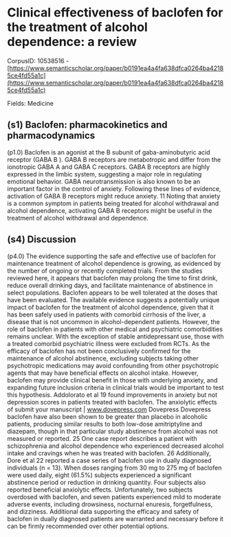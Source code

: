 # Clinical effectiveness of baclofen for the treatment of alcohol dependence: a review

CorpusID: 10538516 - [https://www.semanticscholar.org/paper/b0191ea4a4fa638dfca0264ba42185ce4fd55a1c](https://www.semanticscholar.org/paper/b0191ea4a4fa638dfca0264ba42185ce4fd55a1c)

Fields: Medicine

## (s1) Baclofen: pharmacokinetics and pharmacodynamics
(p1.0) Baclofen is an agonist at the B subunit of gaba-aminobutyric acid receptor (GABA B ). GABA B receptors are metabotropic and differ from the ionotropic GABA A and GABA C receptors. GABA B receptors are highly expressed in the limbic system, suggesting a major role in regulating emotional behavior. GABA neurotransmission is also known to be an important factor in the control of anxiety. Following these lines of evidence, activation of GABA B receptors might reduce anxiety. 11 Noting that anxiety is a common symptom in patients being treated for alcohol withdrawal and alcohol dependence, activating GABA B receptors might be useful in the treatment of alcohol withdrawal and dependence.
## (s4) Discussion
(p4.0) The evidence supporting the safe and effective use of baclofen for maintenance treatment of alcohol dependence is growing, as evidenced by the number of ongoing or recently completed trials. From the studies reviewed here, it appears that baclofen may prolong the time to first drink, reduce overall drinking days, and facilitate maintenance of abstinence in select populations. Baclofen appears to be well tolerated at the doses that have been evaluated. The available evidence suggests a potentially unique impact of baclofen for the treatment of alcohol dependence, given that it has been safely used in patients with comorbid cirrhosis of the liver, a disease that is not uncommon in alcohol-dependent patients. However, the role of baclofen in patients with other medical and psychiatric comorbidities remains unclear. With the exception of stable antidepressant use, those with a treated comorbid psychiatric illness were excluded from RCTs. As the efficacy of baclofen has not been conclusively confirmed for the maintenance of alcohol abstinence, excluding subjects taking other psychotropic medications may avoid confounding from other psychotropic agents that may have beneficial effects on alcohol intake. However, baclofen may provide clinical benefit in those with underlying anxiety, and expanding future inclusion criteria in clinical trials would be important to test this hypothesis. Addolorato et al 19 found improvements in anxiety but not depression scores in patients treated with baclofen. The anxiolytic effects of submit your manuscript | www.dovepress.com Dovepress Dovepress baclofen have also been shown to be greater than placebo in alcoholic patients, producing similar results to both low-dose amitriptyline and diazepam, though in that particular study abstinence from alcohol was not measured or reported. 25 One case report describes a patient with schizophrenia and alcohol dependence who experienced decreased alcohol intake and cravings when he was treated with baclofen. 26 Additionally, Dore et al 22 reported a case series of baclofen use in dually diagnosed individuals (n = 13). When doses ranging from 30 mg to 275 mg of baclofen were used daily, eight (61.5%) subjects experienced a significant abstinence period or reduction in drinking quantity. Four subjects also reported beneficial anxiolytic effects. Unfortunately, two subjects overdosed with baclofen, and seven patients experienced mild to moderate adverse events, including drowsiness, nocturnal enuresis, forgetfulness, and dizziness. Additional data supporting the efficacy and safety of baclofen in dually diagnosed patients are warranted and necessary before it can be firmly recommended over other potential options.
